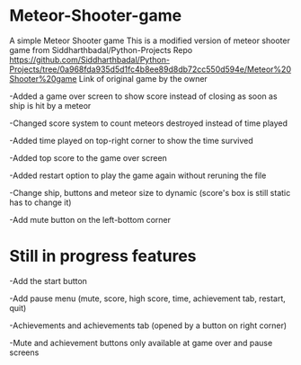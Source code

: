 # Meteor-Shooter-game
A simple Meteor Shooter game
This is a modified version of meteor shooter game from Siddharthbadal/Python-Projects Repo
https://github.com/Siddharthbadal/Python-Projects/tree/0a968fda935d5d1fc4b8ee89d8db72cc550d594e/Meteor%20Shooter%20game
Link of original game by the owner


-Added a game over screen to show score instead of closing as soon as ship is hit by a meteor

-Changed score system to count meteors destroyed instead of time played

-Added time played on top-right corner to show the time survived

-Added top score to the game over screen

-Added restart option to play the game again without reruning the file

-Change ship, buttons and meteor size to dynamic (score's box is still static has to change it)

-Add mute button on the left-bottom corner

# Still in progress features 

-Add the start button

-Add pause menu (mute, score, high score, time, achievement tab,  restart, quit)

-Achievements and achievements tab (opened by a button on right corner)

-Mute and achievement buttons only available at game over and pause screens